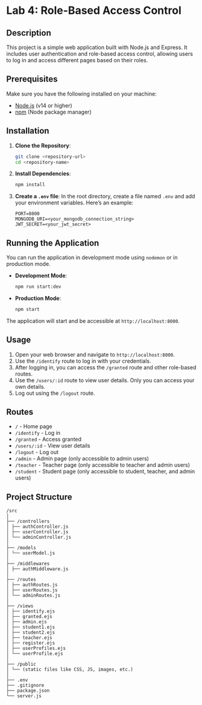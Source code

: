 # Lab 4: Role-Based Access Control

## Description

This project is a simple web application built with Node.js and Express. It includes user authentication and role-based access control, allowing users to log in and access different pages based on their roles.

## Prerequisites

Make sure you have the following installed on your machine:

- [Node.js](https://nodejs.org/) (v14 or higher)
- [npm](https://www.npmjs.com/) (Node package manager)

## Installation

1. **Clone the Repository**:

   ```bash
   git clone <repository-url>
   cd <repository-name>
   ```

2. **Install Dependencies**:

   ```bash
   npm install
   ```

3. **Create a `.env` file**:
   In the root directory, create a file named `.env` and add your environment variables. Here’s an example:
   ```env
   PORT=8000
   MONGODB_URI=<your_mongodb_connection_string>
   JWT_SECRET=<your_jwt_secret>
   ```

## Running the Application

You can run the application in development mode using `nodemon` or in production mode.

- **Development Mode**:

  ```bash
  npm run start:dev
  ```

- **Production Mode**:
  ```bash
  npm start
  ```

The application will start and be accessible at `http://localhost:8000`.

## Usage

1. Open your web browser and navigate to `http://localhost:8000`.
2. Use the `/identify` route to log in with your credentials.
3. After logging in, you can access the `/granted` route and other role-based routes.
4. Use the `/users/:id` route to view user details. Only you can access your own details.
5. Log out using the `/logout` route.

## Routes

- `/` - Home page
- `/identify` - Log in
- `/granted` - Access granted
- `/users/:id` - View user details
- `/logout` - Log out
- `/admin` - Admin page (only accessible to admin users)
- `/teacher` - Teacher page (only accessible to teacher and admin users)
- `/student` - Student page (only accessible to student, teacher, and admin users)

## Project Structure

```
/src
│
├── /controllers
│ ├── authController.js
│ ├── userController.js
│ └── adminController.js
│
├── /models
│ └── userModel.js
│
├── /middlewares
│ ├── authMiddleware.js
│
├── /routes
│ ├── authRoutes.js
│ ├── userRoutes.js
│ └── adminRoutes.js
│
├── /views
│ ├── identify.ejs
│ ├── granted.ejs
│ ├── admin.ejs
│ ├── student1.ejs
│ ├── student2.ejs
│ ├── teacher.ejs
│ ├── register.ejs
│ ├── userProfiles.ejs
│ └── userProfile.ejs
│
├── /public
│ └── (static files like CSS, JS, images, etc.)
│
├── .env
├── .gitignore
├── package.json
└── server.js
```
